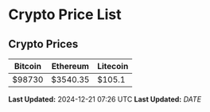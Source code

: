 # Crypto Price List

## Crypto Prices
| Bitcoin | Ethereum | Litecoin |
| ------- | -------- | -------- |
| $98730 | $3540.35 | $105.1 |
**Last Updated:** 2024-12-21 07:26 UTC
**Last Updated:** $DATE$
